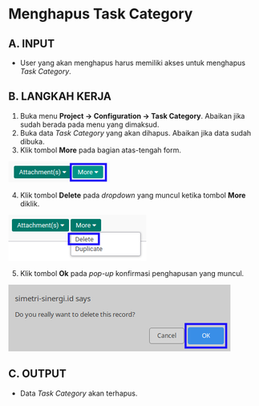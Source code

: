 # Menghapus Task Category

## A. INPUT

* User yang akan menghapus harus memiliki akses untuk menghapus *Task Category*.

## B. LANGKAH KERJA

1. Buka menu **Project -> Configuration -> Task Category**. Abaikan jika sudah berada pada menu yang dimaksud.
2. Buka data *Task Category* yang akan dihapus. Abaikan jika data sudah dibuka.
3. Klik tombol **More** pada bagian atas-tengah form.

![](../../img/task-category/tombol-more.png)

4. Klik tombol **Delete** pada *dropdown* yang muncul ketika tombol **More** diklik.

![](../../img/task-category/tombol-more-delete.png)

5. Klik tombol **Ok** pada *pop-up* konfirmasi penghapusan yang muncul.

![](../../img/task-category/pop-up-konfirmasi-delete.png)

## C. OUTPUT

* Data *Task Category* akan terhapus.
